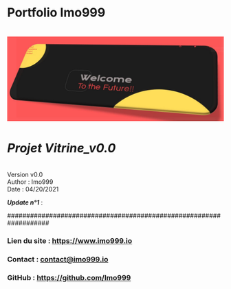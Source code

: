 # Portfolio Imo999

# ![project-1](./public/assets/img/projet-1.jpg)


# ***Projet Vitrine_v0.0*** </br>
</br>
Version v0.0 </br>
Author : Imo999 </br>
Date : 04/20/2021 </br>



***Update n°1*** : 



###################################################################


### Lien du site : https://www.imo999.io
### Contact : contact@imo999.io
### GitHub : https://github.com/Imo999